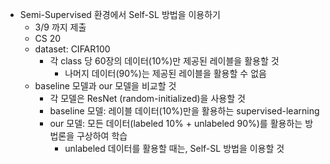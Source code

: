 - Semi-Supervised 환경에서 Self-SL 방법을 이용하기
    - 3/9 까지 제출
    - CS 20
    - dataset: CIFAR100
        - 각 class 당 60장의 데이터(10%)만 제공된 레이블을 활용할 것
            - 나머지 데이터(90%)는 제공된 레이블을 활용할 수 없음
    - baseline 모델과 our 모델을 비교할 것
        - 각 모델은 ResNet (random-initialized)을 사용할 것
        - baseline 모델: 레이블 데이터(10%)만을 활용하는 supervised-learning
        - our 모델: 모든 데이터(labeled 10% + unlabeled 90%)를 활용하는 방법론을 구상하여 학습
            - unlabeled 데이터를 활용할 때는, Self-SL 방법을 이용할 것
